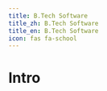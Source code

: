 ```yaml
---
title: B.Tech Software
title_zh: B.Tech Software
title_en: B.Tech Software
icon: fas fa-school
---
```


# Intro
